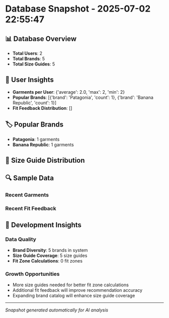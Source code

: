 # Database Snapshot - 2025-07-02 22:55:47

## 📊 Database Overview
- **Total Users**: 2
- **Total Brands**: 5
- **Total Size Guides**: 5

## 👥 User Insights
- **Garments per User**: {'average': 2.0, 'max': 2, 'min': 2}
- **Popular Brands**: [{'brand': 'Patagonia', 'count': 1}, {'brand': 'Banana Republic', 'count': 1}]
- **Fit Feedback Distribution**: []

## 🏷️ Popular Brands
- **Patagonia**: 1 garments
- **Banana Republic**: 1 garments

## 📏 Size Guide Distribution

## 🔍 Sample Data

### Recent Garments

### Recent Fit Feedback

## 🚀 Development Insights

### Data Quality
- **Brand Diversity**: 5 brands in system
- **Size Guide Coverage**: 5 size guides
- **Fit Zone Calculations**: 0 fit zones

### Growth Opportunities
- More size guides needed for better fit zone calculations
- Additional fit feedback will improve recommendation accuracy
- Expanding brand catalog will enhance size guide coverage

---
*Snapshot generated automatically for AI analysis*
